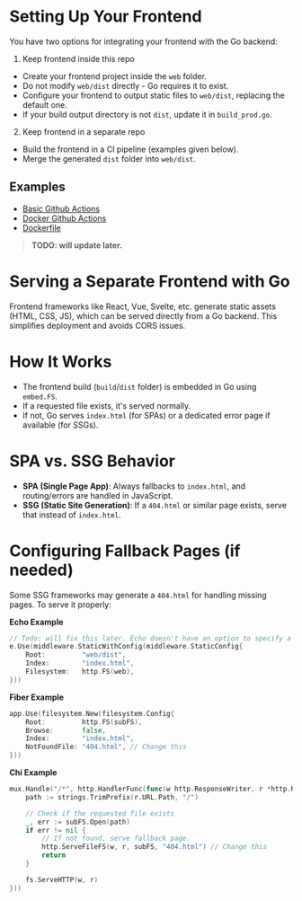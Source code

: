 # Setting Up Your Frontend

You have two options for integrating your frontend with the Go backend:

1. Keep frontend inside this repo

- Create your frontend project inside the `web` folder.
- Do not modify `web/dist` directly - Go requires it to exist.
- Configure your frontend to output static files to `web/dist`, replacing the default one.
- If your build output directory is not `dist`, update it in `build_prod.go`.

2. Keep frontend in a separate repo

- Build the frontend in a CI pipeline (examples given below).
- Merge the generated `dist` folder into `web/dist`.

## Examples
- [Basic Github Actions](#)
- [Docker Github Actions](#)
- [Dockerfile](#)

> **TODO: will update later.**

# Serving a Separate Frontend with Go

Frontend frameworks like React, Vue, Svelte, etc. generate static assets (HTML, CSS, JS), which can be served directly from a Go backend. This simplifies deployment and avoids CORS issues.

# How It Works

- The frontend build (`build`/`dist` folder) is embedded in Go using `embed.FS`.
- If a requested file exists, it's served normally.
- If not, Go serves `index.html` (for SPAs) or a dedicated error page if available (for SSGs).

# SPA vs. SSG Behavior

- **SPA (Single Page App)**: Always fallbacks to `index.html`, and routing/errors are handled in JavaScript.
- **SSG (Static Site Generation)**: If a `404.html` or similar page exists, serve that instead of `index.html`.

# Configuring Fallback Pages (if needed)

Some SSG frameworks may generate a `404.html` for handling missing pages. To serve it properly:

**Echo Example**
```go
// Todo: will fix this later. Echo doesn't have an option to specify a fallback.
e.Use(middleware.StaticWithConfig(middleware.StaticConfig{
	Root:         "web/dist",
	Index:        "index.html",
	Filesystem:   http.FS(web),
}))
```

**Fiber Example**
```go
app.Use(filesystem.New(filesystem.Config{
	Root:         http.FS(subFS),
	Browse:       false,
	Index:        "index.html",
	NotFoundFile: "404.html", // Change this
}))
```

**Chi Example**
```go
mux.Handle("/*", http.HandlerFunc(func(w http.ResponseWriter, r *http.Request) {
	path := strings.TrimPrefix(r.URL.Path, "/")

	// Check if the requested file exists
	_, err := subFS.Open(path)
	if err != nil {
		// If not found, serve fallback page.
		http.ServeFileFS(w, r, subFS, "404.html") // Change this
		return
	}

    fs.ServeHTTP(w, r)
}))
```